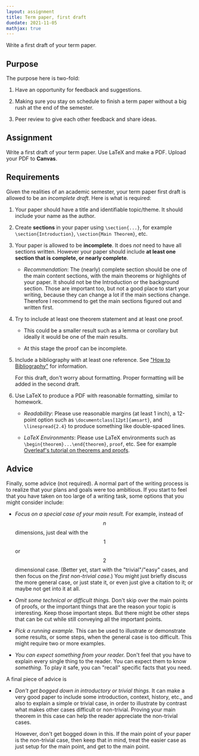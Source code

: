 ```yaml
---
layout: assignment
title: Term paper, first draft
duedate: 2021-11-05
mathjax: true
---
```


Write a first draft of your term paper.

## Purpose

The purpose here is two-fold:

1. Have an opportunity for feedback and suggestions.

2. Making sure you stay on schedule to finish a term paper
   without a big rush at the end of the semester.

3. Peer review to give each other feedback and share ideas.
   
## Assignment

Write a first draft of your term paper.
Use LaTeX and make a PDF.
Upload your PDF to **Canvas**.


## Requirements

Given the realities of an academic semester,
your term paper first draft is allowed to be
an _incomplete draft_.
Here is what is required:

1. Your paper should have a title and identifiable topic/theme.
   It should include your name as the author.

2.  Create **sections** in your paper using `\section{...}`,
    for example `\section{Introduction}`, `\section{Main Theorem}`, etc.

2.  Your paper is allowed to be **incomplete**. It does _not_ need to have all sections written.
    However your paper should include **at least one section that is complete, or nearly complete**.
    
    + _Recommendation_: The (nearly) complete section should be
      one of the main content sections, with the main theorems or highlights
      of your paper.
      It should not be the Introduction or the background section.
      Those are important too, but not a good place to start your writing,
      because they can change a lot if the main sections change.
      Therefore I recommend to get the main sections figured out and written first.
      
      
3.  Try to include at least one theorem statement and at least one proof.
    
    + This could be a smaller result such as a lemma or corollary
      but ideally it would be one of the main results.
      
    + At this stage the proof can be incomplete.
    

4.  Include a bibliography with at least one reference.
    See ["How to Bibliography"](https://zteitler.github.io/assets/how-to-bibliography-2.pdf)
    for information.
    
    For this draft, don't worry about formatting.
    Proper formatting will be added in the second draft.
    
5.  Use LaTeX to produce a PDF with reasonable formatting,
    similar to homework.
    
    + _Readability_: Please use reasonable margins (at least 1 inch),
      a 12-point option such as `\documentclass[12pt]{amsart}`,
      and `\linespread{2.4}` to produce something like double-spaced lines.
    
    + _LaTeX Environments_: Please use LaTeX environments such as
      `\begin{theorem}...\end{theorem}`, `proof`, etc.
      See for example
      [Overleaf's tutorial on theorems and proofs](https://www.overleaf.com/learn/latex/theorems_and_proofs).

## Advice

Finally, some advice (not required).
A normal part of the writing process is to realize that your plans and goals
were too ambitious.
If you start to feel that you have taken on too large of a writing task,
some options that you might consider include:

+ _Focus on a special case of your main result._
  For example, instead of $$n$$ dimensions,
  just deal with the $$1$$ or $$2$$ dimensional case.
  (Better yet, start with the "trivial"/"easy" cases,
  and then focus on the *first non-trivial case*.)
  You might just briefly discuss the more general case,
  or just state it, or even just give a citation to it;
  or maybe not get into it at all.
  
+ _Omit some technical or difficult things._
  Don't skip over the main points of proofs, or the important things
  that are the reason your topic is interesting.
  Keep those important steps.
  But there might be other steps that can be cut while still
  conveying all the important points.

+ _Pick a running example._
  This can be used to illustrate or demonstrate some results,
  or some steps, when the general case is too difficult.
  This might require two or more examples.

+ _You can expect something from your reader._
  Don't feel that you have to explain every single thing
  to the reader.
  You can expect them to know _something_.
  To play it safe, you can "recall" specific facts that you need.

A final piece of advice is

+ _Don't get bogged down in introductory or trivial things._
  It can make a very good paper to include some introduction, context, history, etc.,
  and also to explain a simple or trivial case,
  in order to illustrate by contrast what makes other cases difficult or non-trivial.
  Proving your main theorem in this case can help the reader appreciate
  the non-trivial cases.
  
  However, don't get bogged down in this.
  If the main point of your paper is the non-trivial case, then keep that in mind,
  treat the easier case as just setup for the main point,
  and get to the main point.

